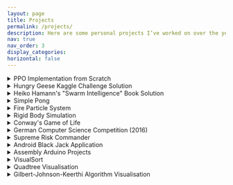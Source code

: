 ```yaml
---
layout: page
title: Projects
permalink: /projects/
description: Here are some personal projects I’ve worked on over the years. While some of the older projects may not have the cleanest code, I’m still proud of all of them; especially the early ones, where I overcame the biggest challenges as a young beginner :). The projects are roughly in the order I completed them, though I’ve lost track of the exact years for some. Some of the project's interfaces are in German language. I hope to extend this list with more cool ideas soon.
nav: true
nav_order: 3
display_categories:
horizontal: false
---
```


<details>
    <summary>PPO Implementation from Scratch</summary>
        <p>
To gain a deep understanding of the PPO algorithm in RL, I implemented it from scratch using PyTorch.
Following the <a href="https://iclr-blog-track.github.io/2022/03/25/ppo-implementation-details">37 key implementation details of PPO</a>, I fine-tuned my implementation.
In the final stages, I compared my version with stable-baselines3 to resolve any performance differences and bugs.
</p>
<p>
This project provided great insights into the inner workings of RL algorithms and the importance of attention to detail.
You can find the code in my <a href="https://github.com/LabChameleon/PPOScratch">GitHub repository</a>.
        </p>
</details>

<details>
  <summary>Hungry Geese Kaggle Challenge Solution</summary>
<p>
During a university lab, I participated in the <a href="https://www.kaggle.com/c/hungry-geese/overview">Hungry Geese Kaggle Challenge</a> alongside three teammates.
The goal was to train RL agents to compete in a multi-player variant of <i>Snake</i> against other participants' agents.
</p>
<p>
We built everything from scratch without using RL libraries, so we could fully understand the underlying algorithms.
While this approach left us at a slight disadvantage compared to teams using more sophisticated libraries, it was a very cool experience.
You can find more details in our <a href="https://github.com/LabChameleon/Hungry-Geese">GitHub repository</a>.
</p>
<div class="row">
    <div class="col-sm mt-3 mt-md-0"> 
        {% include figure.liquid loading="eager" path="/assets/img/hungry_geese.png" class="img-fluid rounded z-depth-1" max-width="700px" %}
    </div>
</div>
</details>

<details>
  <summary>Heiko Hamann's "Swarm Intelligence" Book Solution</summary>
  <p>
A while ago I read Professor Heiko Hamann's book <i>Swarm Intelligence</i>, which I found to be a very good read.
I worked through several of the exercises, and you can find my solutions in this <a href="https://github.com/LabChameleon/SwarmIntelligenceSolutions/tree/main">GitHub repository</a>.
</p>
<p>
Below is a video demonstrating one of the exercises where I implemented a simple flocking model:
</p>
<div class="row">
    <div class="col-sm mt-3 mt-md-0"> 
        {% include video.liquid path="/assets/video/flocking_application.mov" class="img-fluid rounded z-depth-1" autoplay=false controls=true max-width="300px" %}
    </div>
</div>
</details>

<details>
  <summary>Simple Pong</summary>
  <p>
Most of my projects have focused more on deepening my understanding of specific concepts rather than building fully finished applications.
At one point, I decided to complete a full project and chose to create a simple version of Pong to keep things simple.
The key difference from the classic Pong game is that the ball doesn’t stop when a point is scored.
Instead, it's deflected off the opponent’s goal and continues, which adds a faster and more dynamic pace to the gameplay.
</p>
<p>
The project is implemented in C++ using the SFML library.
You can check out the <a href="https://github.com/LabChameleon/SimplePong">GitHub repository here</a>, and below is a little video showcasing the game:
  </p>
<div class="row">
    <div class="col-sm mt-3 mt-md-1"> 
        {% include video.liquid loading="eager" path="/assets/video/pong_application.mp4" class="img-fluid rounded z-depth-1" autoplay=false controls=true max-width="640px" %}
    </div>
</div>
</details>

<details>
  <summary>Fire Particle System</summary>
  <p>
In this project, I explored how effects like fire and water are created in video games.
For simulating fire, I discovered that particle systems are a common solution.
</p>
<p>
The project was implemented in C++ using the SFML library, and I gained valuable experience in programming shaders along the way.
You can find the GitHub repository <a href="https://github.com/LabChameleon/FireParticleSystem/tree/main">here</a>, and below is a fire animation—though it may not look entirely realistic just yet. ;)
  </p>
<div class="row">
    <div class="col-sm mt-3 mt-md-1"> 
        {% include video.liquid loading="eager" path="/assets/video/fire_particle_system.mp4" class="img-fluid rounded z-depth-1" autoplay=false controls=true max-width="300px" %}
    </div>
</div>
</details>

<details>
  <summary>Rigid Body Simulation</summary>
  <p>
I've always been fascinated by the simulation of physics in games, and with this project, I aimed to better understand the underlying mechanics.
I implemented a simple rigid body simulation involving circles that can collide with each other and with static squares.
Throughout this process, I gained a better understanding of the many small details that must be handled to make a simulation look convincing to the human eye.
</p>
<p>
The project is written in C++ using SDL.
I initially planned to extend the simulation to handle arbitrary convex bodies, but I haven't yet completed that part.
The physics become much more complicated in this case.
</p>
<p>
You can find the code <a href="https://github.com/LabChameleon/RigidBodySimulation">here</a>, and below is a preview of the simulation in action.
  </p>
<div class="row">
    <div class="col-sm mt-3 mt-md-1"> 
        {% include video.liquid loading="eager" path="/assets/video/rigid_body_simulation.mp4" class="img-fluid rounded z-depth-1" autoplay=false controls=true max-width="640px" %}
    </div>
</div>
</details>


<details>
  <summary>Conway's Game of Life</summary>
  <p>
For a time, I was very interested in Conway's Game of Life.
I created a simple implementation of the game using C++ and SFML.
You can find the code <a href="https://github.com/LabChameleon/ConwayGameOfLife">here</a>.
  </p>
  <!-- todo: add video if available -->
</details>

<details>
  <summary>German Computer Science Competition (2016)</summary>
  <p>
I participated in the 34th <i>Bundeswettbewerb Informatik</i>, a nationwide computer science competition in Germany.
The competition involved solving a series of exercises and submitting a final write-up of the solutions.
I ranked in the top 5% of participants in the end.
</p>
<p>
One of the exercises was about implementing an ant simulation, where ants forage randomly for food and leave pheromone trails after finding it, signaling other ants in the area.
You can find my C++ solution in this <a href="https://github.com/LabChameleon/AntSimulation">GitHub repository</a>.
  </p>
  <!-- todo: add image/video if available -->
</details>

<details>
  <summary>Supreme Risk Commander</summary>
  <p>
This is one of the projects I invested a significant amount of time into.
I initially began developing it in C++ with OpenGL to better understand the fundamentals of graphics programming.
Later, I transitioned to Java once I had a clearer vision for the project.
</p>
<p>
The game was designed to be a blend of two of my favorite strategy games: <i>Supreme Commander</i> and <i>Risk</i>.
From <i>Supreme Commander</i>, I borrowed the large-scale zoom, unit types, and overall scale.
The twist in my game was that new units could only be produced by capturing squares on the game field and holding them exclusively for at least 30 seconds, after which a new unit would spawn.
This mechanic gives credit to <i>Risk</i>, where new units spawn only in captured territory.
This could lead to rapidly escalating numbers of units, requiring significant tuning to keep the game running efficiently.
In particular, I had to implement smart strategies for relocating units to avoid overlap.
</p>
<p>
You can find the GitHub repository <a href="https://github.com/LabChameleon/SupremeRiskCommander">here</a>.
  </p>
<div class="row">
    <div class="col-sm mt-3 mt-md-1"> 
        {% include figure.liquid loading="eager" path="/assets/img/supreme_risk_appilcation.jpg" class="img-fluid rounded z-depth-1" max-width="700px" %}
    </div>
</div>
  <p>
The light squares represent territory currently controlled by the player and are used to produce new units.
The light dark green squares indicate contested territory, controlled by both the player and the enemy, making it unavailable for unit production.
The dark green squares represent the fog of war, where the player has no information.
</p>
<p>
In the center of the map, a small skirmish can be seen between the red and blue armies.
However, in its current state, the game remains somewhat dull, as the enemy lacks an AI and simply remains stationary to produce as many tanks as possible.
I consider the AI future work ;)
  </p>
</details>

<details>
  <summary>Android Black Jack Application</summary>
  <p>
Together with my Computer Science teacher, Susanne Terveer, I co-authored the iBook <i>Die App Black Jack und der Android Stack</i>.
The book is designed to help students learn about basic data structures by guiding them through the hands-on process of developing an Android application for playing Black Jack.
</p>
<p>
The book is supposed to allow for both self-study as well as to guide teachers according to the German Computer Science curriculum.
The iBook can be found <a href="https://books.apple.com/de/book/der-adt-stack-und-die-app-black-jack/id1021379694?l=en-GB">here</a>.
</p>
<p>
I contributed by helping to write the book and preparing many of the Android implementations.
You can find the GitHub repository for the project <a href="https://github.com/LabChameleon/BlackJack_Android">here</a>.
  </p>
<div class="row">
    <div class="col-sm mt-3 mt-md-1"> 
        {% include figure.liquid loading="eager" path="/assets/img/black_jack_book.jpg" class="img-fluid rounded z-depth-1" max-width="300px" %}
    </div>
</div>
</details>

<details>
  <summary>Assembly Arduino Projects</summary>
  <p>
I started with an Arduino starter kit that included a booklet of simple projects using Arduino C libraries.
To make things more interesting, I decided to implement some of the projects in Assembly directly on the Atmega328p microprocessor.
This turned out to be a surprisingly fun challenge, and I learned a great deal about low-level computing in the process.
It also involved plenty of confusing and painful hours spent digging through the microprocessor's technical documentation!
</p>
<p>
You can check out the GitHub repository for this project <a href="https://github.com/LabChameleon/ArduinoProjectsBook_Assembler/tree/main">here</a>.
Here is an image of one of the project's setups:
  </p>
<div class="row">
    <div class="col-sm mt-3 mt-md-1"> 
        {% include figure.liquid loading="eager" path="/assets/img/arduino_project.jpg" class="img-fluid rounded z-depth-1" max-width="300px" %}
    </div>
</div>
</details>

<details>
  <summary>VisualSort</summary>
  <p>
My Computer Science teacher wrote an official textbook for high school students, which was used in schools across the state of North-Rhine Westphalia to teach Computer Science.
To support students' understanding, I developed a Java application that visualizes different sorting algorithms.
The program was featured in the book and included in the official supplementary material.
</p>
<p>
Below is a preview of the application:
  </p>
<div class="row">
    <div class="col-sm mt-3 mt-md-1"> 
        {% include figure.liquid loading="eager" path="/assets/img/visual_sort_application.jpg" class="img-fluid rounded z-depth-1" max-width="700px" %}
    </div>
</div>
  <p>
The GitHub repository can be found <a href="https://github.com/LabChameleon/VisualSort">here</a>.
  </p>
</details>

<details>
  <summary>Quadtree Visualisation</summary>
  <p>
When I first started programming games, I became particularly curious about collision detection between agents.
As my games grew to include thousands of agents, all of which needed to check for collisions with each other, performance quickly became an issue, significantly slowing down my code.
To address this, I began exploring solutions for handling large numbers of agents and discovered that Quadtrees offer an efficient approach.
</p>
<p>
Quadtrees recursively partition the space into quadrants, so collisions only need to be checked between agents within the same leaf nodes.
This drastically improves performance when dealing with large numbers of agents.
I developed a small Java application to visualize how space is partitioned using Quadtrees and how this method can be applied for efficient collision detection.
</p>
<p>
A preview of the application can be seen here:
  </p>
<div class="row">
    <div class="col-sm mt-3 mt-md-1"> 
        {% include figure.liquid loading="eager" path="/assets/img/quad_tree_application.jpg" class="img-fluid rounded z-depth-1" max-width="700px" %}
    </div>
</div>
  <p>
The GitHub repository is <a href="https://github.com/LabChameleon/QuadTree_Visualization/tree/main">here</a>.
  </p>
</details>

<details>
  <summary>Gilbert-Johnson-Keerthi Algorithm Visualisation</summary>
  <p>
During school, I worked on a project focused on the Gilbert-Johnson-Keerthi algorithm for collision detection between arbitrary convex sets.
My write-up on the project won first prize in a mathematics competition, which came with a $500 award.
You can find the corresponding PDF <a href="/assets/pdf/Der_GJK_Algorithmus.pdf">here</a>, though it is in German.
</p>
<p>
As part of the project, I developed a Java tool that generates random two-dimensional convex sets and allows the user to arrange them on a plane.
The application then visualizes the intermediate steps of the GJK algorithm to check for collisions, as shown below:
  </p>
<div class="row">
    <div class="col-sm mt-3 mt-md-1"> 
        {% include figure.liquid loading="eager" path="/assets/img/gjk_application.jpg" class="img-fluid rounded z-depth-1" max-width="700px" %}
    </div>
</div>
  <p>
The GitHub repository can be found <a href="https://github.com/LabChameleon/GJKAlgorithm_Visualization">here</a>.
  </p>
</details>
